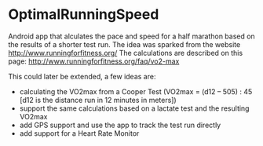 # OptimalRunningSpeed
Android app that alculates the pace and speed for a half marathon based on the results of a shorter test run.
The idea was sparked from the website http://www.runningforfitness.org/
The calculations are described on this page: http://www.runningforfitness.org/faq/vo2-max

This could later be extended, a few ideas are:
- calculating the VO2max from a Cooper Test (VO2max = (d12 – 505) : 45 [d12 is the distance run in 12 minutes in meters])
- support the same calculations based on a lactate test and the resulting VO2max
- add GPS support and use the app to track the test run directly
- add support for a Heart Rate Monitor
